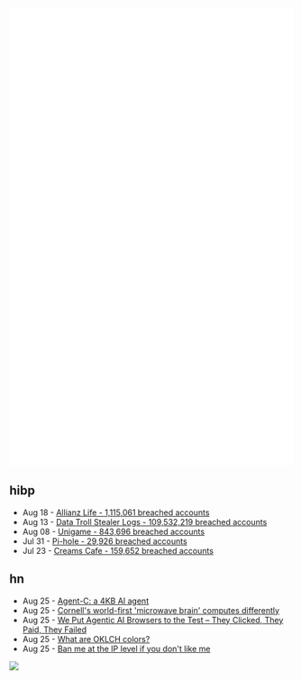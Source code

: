 ![Metrics](https://raw.githubusercontent.com/phixion/phixion/master/metrics.svg)

## hibp

<!--
for https://github.com/phixion/phixion/blob/main/.github/workflows/feeds.yml
-->
<!--START_SECTION:haveibeenpwnd-->
- Aug 18 - [Allianz Life - 1,115,061 breached accounts](https://haveibeenpwned.com/Breach/AllianzLife)
- Aug 13 - [Data Troll Stealer Logs - 109,532,219 breached accounts](https://haveibeenpwned.com/Breach/DataTrollStealerLogs)
- Aug 08 - [Unigame - 843,696 breached accounts](https://haveibeenpwned.com/Breach/Unigame)
- Jul 31 - [Pi-hole - 29,926 breached accounts](https://haveibeenpwned.com/Breach/ThePi-Hole)
- Jul 23 - [Creams Cafe - 159,652 breached accounts](https://haveibeenpwned.com/Breach/CreamsCafe)
<!--END_SECTION:haveibeenpwnd-->

## hn

<!--
for https://github.com/phixion/phixion/blob/main/.github/workflows/feeds.yml
-->
<!--START_SECTION:hn-->
- Aug 25 - [Agent-C: a 4KB AI agent](https://github.com/bravenewxyz/agent-c)
- Aug 25 - [Cornell's world-first 'microwave brain' computes differently](https://newatlas.com/computers/cornell-microwave-brain/)
- Aug 25 - [We Put Agentic AI Browsers to the Test – They Clicked, They Paid, They Failed](https://guard.io/labs/scamlexity-we-put-agentic-ai-browsers-to-the-test-they-clicked-they-paid-they-failed)
- Aug 25 - [What are OKLCH colors?](https://jakub.kr/components/oklch-colors)
- Aug 25 - [Ban me at the IP level if you don't like me](https://boston.conman.org/2025/08/21.1)
<!--END_SECTION:hn-->

<!--
for https://yhype.me
-->
![](https://hit.yhype.me/github/profile?user_id=13013670)
